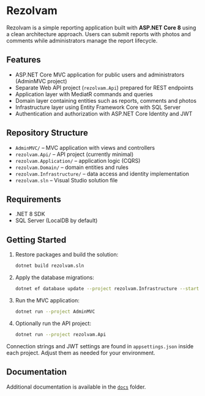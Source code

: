 # Rezolvam

Rezolvam is a simple reporting application built with **ASP.NET Core 8** using a clean architecture approach. Users can submit reports with photos and comments while administrators manage the report lifecycle.

## Features

- ASP.NET Core MVC application for public users and administrators (AdminMVC project)
- Separate Web API project (`rezolvam.Api`) prepared for REST endpoints
- Application layer with MediatR commands and queries
- Domain layer containing entities such as reports, comments and photos
- Infrastructure layer using Entity Framework Core with SQL Server
- Authentication and authorization with ASP.NET Core Identity and JWT

## Repository Structure

- `AdminMVC/` – MVC application with views and controllers
- `rezolvam.Api/` – API project (currently minimal)
- `rezolvam.Application/` – application logic (CQRS)
- `rezolvam.Domain/` – domain entities and rules
- `rezolvam.Infrastructure/` – data access and identity implementation
- `rezolvam.sln` – Visual Studio solution file

## Requirements

- .NET 8 SDK
- SQL Server (LocalDB by default)

## Getting Started

1. Restore packages and build the solution:
   ```bash
   dotnet build rezolvam.sln
   ```
2. Apply the database migrations:
   ```bash
   dotnet ef database update --project rezolvam.Infrastructure --startup-project AdminMVC
   ```
3. Run the MVC application:
   ```bash
   dotnet run --project AdminMVC
   ```
4. Optionally run the API project:
   ```bash
   dotnet run --project rezolvam.Api
   ```

Connection strings and JWT settings are found in `appsettings.json` inside each project. Adjust them as needed for your environment.

## Documentation

Additional documentation is available in the [`docs`](docs/) folder.

